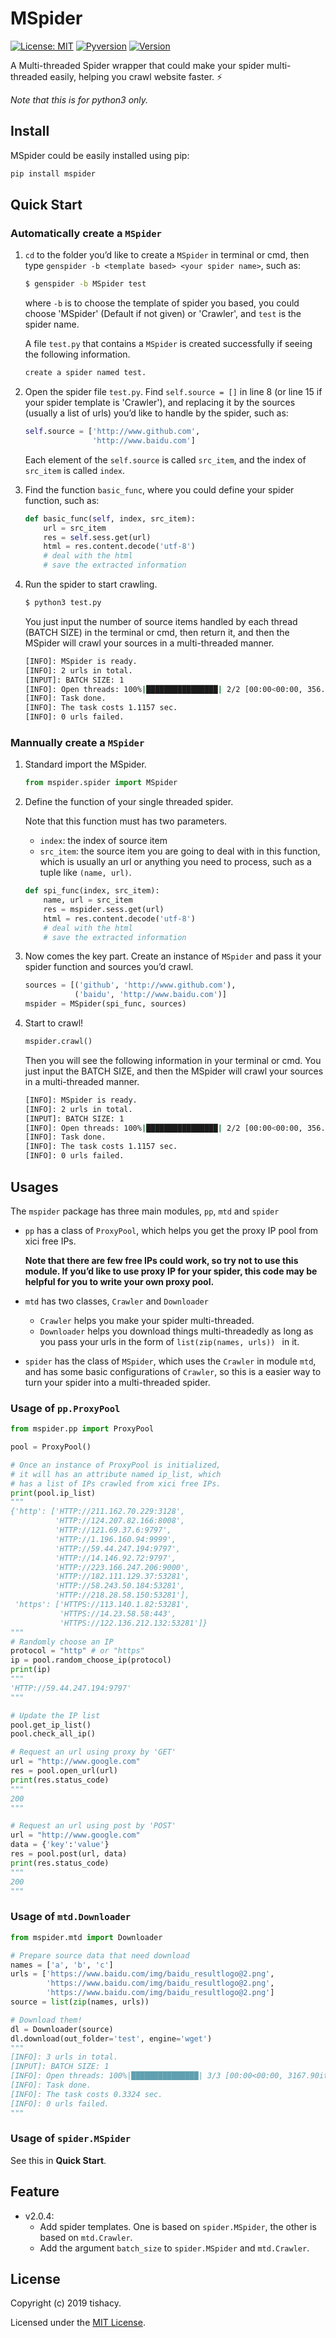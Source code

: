 # MSpider

[![License: MIT](https://img.shields.io/badge/License-MIT-yellow.svg)](https://opensource.org/licenses/MIT)  [![Pyversion](https://img.shields.io/pypi/pyversions/mspider.svg?color=#)](https://pypi.org/project/mspider/) [![Version](https://img.shields.io/pypi/v/mspider.svg?color=red)](https://pypi.org/project/mspider)

A Multi-threaded Spider wrapper that could make your spider multi-threaded easily, helping you crawl website faster. :zap:

*Note that this is for python3 only.*

## Install

MSpider could be easily installed using pip:

```bash
pip install mspider
```

## Quick Start

### Automatically create a `MSpider`

1. `cd` to the folder you’d like to create a `MSpider` in terminal or cmd, then type `genspider -b <template based> <your spider name>`, such as:

   ```bash
   $ genspider -b MSpider test
   ```

   where `-b` is to choose the template of spider you based, you could choose 'MSpider' (Default if not given) or 'Crawler', and `test` is the spider name.

   A file `test.py` that contains a `MSpider` is created successfully if seeing the following information.

   ```bash
   create a spider named test.
   ```

2. Open the spider file `test.py`. Find `self.source = []` in line 8 (or line 15 if your spider template is 'Crawler'), and replacing it by the sources (usually a list of urls) you’d like to handle by the spider, such as:

   ```python
   self.source = ['http://www.github.com',
                  'http://www.baidu.com']
   ```

   Each element of the `self.source` is called `src_item`, and the index of `src_item` is called `index`.

3. Find the function `basic_func`, where you could define your spider function, such as:

   ```python
   def basic_func(self, index, src_item):
       url = src_item
       res = self.sess.get(url)
       html = res.content.decode('utf-8')
       # deal with the html
       # save the extracted information
   ```

4. Run the spider to start crawling.

   ```bash
   $ python3 test.py
   ```

   You just input the number of source items handled by each thread (BATCH SIZE) in the terminal or cmd, then return it, and then the MSpider will crawl your sources in a multi-threaded manner.

   ```bash
   [INFO]: MSpider is ready.
   [INFO]: 2 urls in total.
   [INPUT]: BATCH SIZE: 1
   [INFO]: Open threads: 100%|████████████████| 2/2 [00:00<00:00, 356.36it/s]
   [INFO]: Task done.
   [INFO]: The task costs 1.1157 sec.
   [INFO]: 0 urls failed.
   ```

### Mannually create a `MSpider`

1. Standard import the MSpider.

   ```python
   from mspider.spider import MSpider
   ```

2. Define the function of your single threaded spider.

   Note that this function must has two parameters.

   - `index`: the index of source item
   - `src_item`: the source item you are going to deal with in this function, which is usually an url or anything you need to process, such as a tuple like `(name, url)`.

   ```python
   def spi_func(index, src_item):
       name, url = src_item
       res = mspider.sess.get(url)
       html = res.content.decode('utf-8')
       # deal with the html
       # save the extracted information
   ```

3. Now comes the key part. Create an instance of `MSpider` and pass it your spider function and sources you’d crawl.

   ```python
   sources = [('github', 'http://www.github.com'),
              ('baidu', 'http://www.baidu.com')]
   mspider = MSpider(spi_func, sources)
   ```

4. Start to crawl!

   ```python
   mspider.crawl()
   ```

   Then you will see the following information in your terminal or cmd. You just input the BATCH SIZE, and then the MSpider will crawl your sources in a multi-threaded manner.

   ```bash
   [INFO]: MSpider is ready.
   [INFO]: 2 urls in total.
   [INPUT]: BATCH SIZE: 1
   [INFO]: Open threads: 100%|████████████████| 2/2 [00:00<00:00, 356.36it/s]
   [INFO]: Task done.
   [INFO]: The task costs 1.1157 sec.
   [INFO]: 0 urls failed.
   ```

## Usages

The `mspider` package has three main modules, `pp`, `mtd` and `spider`

- `pp`  has a class of `ProxyPool`, which helps you get the proxy IP pool from xici free IPs.

  **Note that there are few free IPs could work, so try not to use this module. If you’d like to use proxy IP for your spider, this code may be helpful for you to write your own proxy pool.**

- `mtd` has two classes, `Crawler` and `Downloader`

  - `Crawler` helps you make your spider multi-threaded.
  - `Downloader` helps you download things multi-threadedly as long as you pass your urls in the form of `list(zip(names, urls)) ` in it.

- `spider` has the class of `MSpider`, which uses the `Crawler` in module `mtd`, and has some basic configurations of `Crawler`, so this is a easier way to turn your spider into a multi-threaded spider.

### Usage of `pp.ProxyPool`

```python
from mspider.pp import ProxyPool

pool = ProxyPool()

# Once an instance of ProxyPool is initialized,
# it will has an attribute named ip_list, which
# has a list of IPs crawled from xici free IPs.
print(pool.ip_list)
"""
{'http': ['HTTP://211.162.70.229:3128',
          'HTTP://124.207.82.166:8008',
          'HTTP://121.69.37.6:9797',
          'HTTP://1.196.160.94:9999',
          'HTTP://59.44.247.194:9797',
          'HTTP://14.146.92.72:9797',
          'HTTP://223.166.247.206:9000',
          'HTTP://182.111.129.37:53281',
          'HTTP://58.243.50.184:53281',
          'HTTP://218.28.58.150:53281'],
 'https': ['HTTPS://113.140.1.82:53281',
           'HTTPS://14.23.58.58:443',
           'HTTPS://122.136.212.132:53281']}
"""
# Randomly choose an IP
protocol = "http" # or "https"
ip = pool.random_choose_ip(protocol)
print(ip)
"""
'HTTP://59.44.247.194:9797'
"""

# Update the IP list
pool.get_ip_list()
pool.check_all_ip()

# Request an url using proxy by 'GET'
url = "http://www.google.com"
res = pool.open_url(url)
print(res.status_code)
"""
200
"""

# Request an url using post by 'POST'
url = "http://www.google.com"
data = {'key':'value'}
res = pool.post(url, data)
print(res.status_code)
"""
200
"""
```

### Usage of `mtd.Downloader`

```python
from mspider.mtd import Downloader

# Prepare source data that need download
names = ['a', 'b', 'c']
urls = ['https://www.baidu.com/img/baidu_resultlogo@2.png',
        'https://www.baidu.com/img/baidu_resultlogo@2.png',
        'https://www.baidu.com/img/baidu_resultlogo@2.png']
source = list(zip(names, urls))

# Download them!
dl = Downloader(source)
dl.download(out_folder='test', engine='wget')
"""
[INFO]: 3 urls in total.
[INPUT]: BATCH SIZE: 1
[INFO]: Open threads: 100%|███████████████| 3/3 [00:00<00:00, 3167.90it/s]
[INFO]: Task done.
[INFO]: The task costs 0.3324 sec.
[INFO]: 0 urls failed.
"""
```

### Usage of `spider.MSpider`

See this in  **Quick Start**.

## Feature
- v2.0.4:
  - Add spider templates. One is based on `spider.MSpider`, the other is based on `mtd.Crawler`.
  - Add the argument `batch_size` to `spider.MSpider` and `mtd.Crawler`.

## License

Copyright (c) 2019 tishacy.

Licensed under the [MIT License](https://github.com/Tishacy/LabTest/blob/master/LICENSE).
